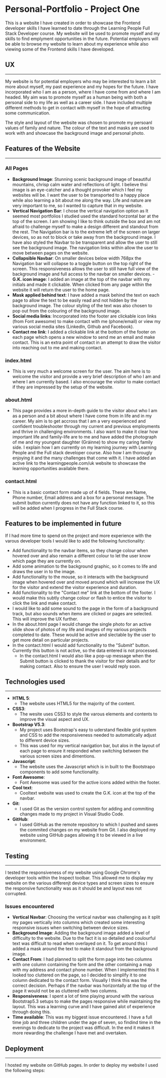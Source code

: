 # Personal-Portfolio - Project One

This is a website I have created in order to showcase the Frontend developer skills I have learned to date through the Learning People Full Stack Developer course. My website will be used to promote myself and my skills to find emplyment opportunities in the future. Potential employers will be able to browse my website to learn about my experience while also viewing some of the Frontend skills I have developed.

## UX
***

My website is for potential employers who may be interested to learn a bit more about myself, my past experience and my hopes for the future. I have incorporated who I am as a person, where I have come from and where I am headed. My aim was to promote myself as a human being with both a personal side to my life as well as a career side. I have included multiple different methods to get in contact with myself in the hope of attracting some communication.

The style and layout of the website was chosen to promote my persoanl values of family and nature. The colour of the text and masks are used to work with and showcase the background image and personal photo.

## Features of the Website
***

### All Pages

- **Background Image**: Stunning scenic background image of beautiful mountains, chrisp calm water and reflections of light. I believe thsi image is an eye-catcher and a thought provoker which I feel my websites will be. I want the user to be transported to a happy place while also learning a bit about me along the way. Life and nature are very important to me, so I wanted to capture that in my website.
- **Vertical Navigation Bar**: I chose the vertical navigation option as It seemed most portfolios I studied used the standard horzontal bar at the top of the screen. I am showing I like to think outside the box and am not afraid to challenge myself to make a design different and standout from the rest. The Navigation bar is to the extreme left of the screen on larger devices, so as not to block or take away from the background image. I have also styled the Navbar to be transparent and allow the user to still see the background image. The navigation links within allow the user to move between pages on the website.
- **Collapsible Navbar**: On smaller devices below width 768px the Navigation bar will collapse to a toggle button on the top right of the screen. This responsiveness allows the user to still have full view of the background image and full access to the navbar on smaller devices.
-**G.K. icon image**: I added an image at the top of the navbar with my initials and made it clickable. When clicked from any page within the website it will return the user to the home page.
- **Mask applied behind text**: I have added a mask behind the text on each page to allow the text to be easily read and not hidden by the background image. The colour styling of the text was also chosen to pop out from the colouring of the background image.
- **Social media links**: Incorporated into the footer are clickable icon links (from Font awesome) to make contact with me (phone/email) or view my various social media sites (LinkedIn, Github and Facebook).
- **Contact me link**: I added a clickable link at the bottom of the footer on each page which opens a new window to send me an email and make contact. This is an extra point of contact in an attempt to draw the visitor into reaching out to me and making contact.

### index.html
- This is very much a welcome screen for the user. The aim here is to welcome the visitor and provide a very brief description of who I am and where I am currently based. I also encourage the visitor to make contact if they are impressed by the setup of the website.

### about.html
- This page provides a more in-depth guide to the visitor about who I am as a person and a bit about where I have come from in life and in my career. My aim is to get accross that I am a very experienced and confident troubleshooter through my current and previous employments and thrive in challenging environments. I also want to make it clear how important life and family-life are to me and have added the photograph of me and my youngest daughter (Gráinne) to show my caring family side. I explain how I am currently on my learning journey with Learning People and the Full stack developer course. Also how I am thorougly enjoying it and the many challenges that come with it. I have added an active link to the learningpeople.com/uk website to showcase the learning opportunities available there.

### contact.html
- This is a basic contact form made up of 4 fields. These are Name, Phone number, Email address and a box for a personal message. The submit button currently does not have any function linked to it, so this will be added when I progress in the Full Stack course.

## Features to be implemented in future

If I had more time to spend on the project and more experience with the varous developer tools I would like to add the following functionality:

- Add functionality to the navbar items, so they change colour when hovered over and also remain a different colour to let the user know which page they are currently on.
- Add some animation to the background graphic, so it comes to life and draws the user in to the image.
- Add functionality to the mouse, so it interacts with the background image when hovered over and moved around which will increase the UX for the visitor and extend the visitor experience and duration.
- Add functionality to the "Contact me" link at the bottom of the footer. I would make this subtly change colour or flash to entice the visitor to click the link and make contact.
- I would like to add some sound to the page in the form of a background track, but also sounds when items are clicked or pages are selected. This will improve the UX further.
- In the about.html page I would change the single photo for an active slide show of photos of my life and images of my various projects completed to date. These would be active and slectable by the user to get more detail on particular projects.
- In the contact.html I would add functionality to the "Submit" button. Currently this button is not active, so the data entered is not processed.
    - In the contact.html I would also like a pop-up message when the Submit button is clicked to thank the visitor for their details and for making contact. Also to ensure the user I would reply soon.

## Technologies used
---

- **HTML 5**: 
    - The website uses HTML5 for the majority of the content.
- **CSS3**:
    - The wesite uses CSS3 to style the varous elements and contents to improve the visual aspect and UX.
- **Bootstrap V5.3**:
    - My project uses Bootstrap's easy to uderstand flexible grid system and CSS to add the responsiveness needed to automatically adjust to different device sizes. 
    - This was used for my vertical navigation bar, but alos in the layout of each page to ensure it responded when switching between the various screen sizes and dimentions.
- **Javascript**:
    - The website uses the Javascript which is in built to the Bootstrapo components to add some functionality.
- **Font Awesome**:
    - Font Awesome was used for the active icons added within the footer.
- **Cool text**: 
    - Cooltext website was used to create the G.K. icon at the top of the navbar.
- **Git**:
    - I used Git as the version control system for adding and commiting changes made to my project in Visual Studio Code.
- **GitHub**:
    - I used GitHub as the remote repository to which I pushed and saves the commited changes on my website from Git. I also deployed my website using GitHub pages allowing it to be viewed in a live environment.


## Testing
---

I tested the responsiveness of my website using Google Chrome's developer tools within the Inspect toolbar. This allowed me to display my website on the various differenjt device types and screen sizes to ensure the responsive functionality was as it should be and layout was not corrupted.

### Issues encountered

- **Vertical Navbar**: Choosing the vertical navbar was challenging as it split my pages vertically into columns which created some interesting responsive issues when switching between device sizes.
- **Background Image**: Adding the background image added a level of difficulty to the website. Due to the fact it is so detailed and coulourful text was difficult to read when overlayed on it. To get around this I added a mask around the text to make it standout from the background image.
- **Contact From**: I had planned to split the form page into two columns with one column containing the form and the other containing a map with my address and contact phone number. When I implemented this it looked too cluttered on the page, so I decided to simplify it to one column dedicated to the contact form. Visually I think this was the correct decision. Perhaps if the navbar was horizontally at the top of the page it would not be as cluttered with two columns.
- **Responsiveness**: I spent a lot of time playing around with the various Bootstrap5.3 setups to make the pages responsive while maintaining the layout. This was a learning curve and I have gained alot of experience through doing this.
- **Time available**: This was my biggest issue encountered. I have a full time job and three children under the age of seven, so findind time in the evenings to dedicate to the project was difficult. In the end it makes it more rewarding the challenge I have met and overtaken.

## Deployment
---

I hosted my website on GitHub pages. In order to deploy my website I used the following steps:



